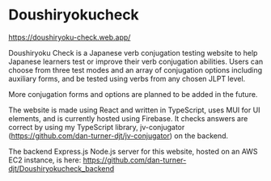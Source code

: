 # Doushiryokucheck

https://doushiryoku-check.web.app/

Doushiryoku Check is a Japanese verb conjugation testing website to help Japanese learners test or improve their verb conjugation abilities.
Users can choose from three test modes and an array of conjugation options including auxiliary forms, and be tested using verbs from any chosen JLPT level.

More conjugation forms and options are planned to be added in the future.

The website is made using React and written in TypeScript, uses MUI for UI elements, and is currently hosted using Firebase. It checks answers are correct by using my TypeScript library, jv-conjugator (https://github.com/dan-turner-djt/jv-conjugator) on the backend.

The backend Express.js Node.js server for this website, hosted on an AWS EC2 instance, is here: https://github.com/dan-turner-djt/Doushiryokucheck_backend 
